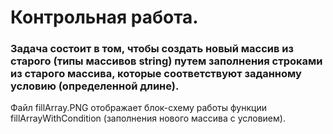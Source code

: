 # Контрольная работа.  
### Задача состоит в том, чтобы создать новый массив из старого (типы массивов string) путем заполнения строками из старого массива, которые соответствуют заданному условию (определенной длине).  
Файл fillArray.PNG отображает блок-схему работы функции fillArrayWithCondition (заполнения нового массива с условием). 
